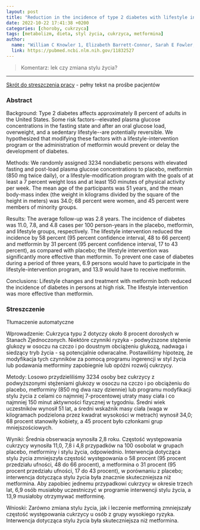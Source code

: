 ```yaml
---
layout: post
title: "Reduction in the incidence of type 2 diabetes with lifestyle intervention or metformin"
date: 2022-10-22 17:41:38 +0200
categories: [choroby, cukrzyca]
tags: [metabolizm, dieta, styl życia, cukrzyca, metformina]
author:
  name: "William C Knowler 1, Elizabeth Barrett-Connor, Sarah E Fowler, Richard F Hamman, John M Lachin, Elizabeth A Walker, David M Nathan, Diabetes Prevention Program Research Group" 
  link: https://pubmed.ncbi.nlm.nih.gov/11832527
---
```

> Komentarz: lek czy zmiana stylu życia?


<hr>

[Skrót do streszczenia pracy](https://pubmed.ncbi.nlm.nih.gov/11832527/) - pełny tekst na prośbe pacjentów

### Abstract
Background: Type 2 diabetes affects approximately 8 percent of adults in the United States. Some risk factors--elevated plasma glucose concentrations in the fasting state and after an oral glucose load, overweight, and a sedentary lifestyle--are potentially reversible. We hypothesized that modifying these factors with a lifestyle-intervention program or the administration of metformin would prevent or delay the development of diabetes.

Methods: We randomly assigned 3234 nondiabetic persons with elevated fasting and post-load plasma glucose concentrations to placebo, metformin (850 mg twice daily), or a lifestyle-modification program with the goals of at least a 7 percent weight loss and at least 150 minutes of physical activity per week. The mean age of the participants was 51 years, and the mean body-mass index (the weight in kilograms divided by the square of the height in meters) was 34.0; 68 percent were women, and 45 percent were members of minority groups.

Results: The average follow-up was 2.8 years. The incidence of diabetes was 11.0, 7.8, and 4.8 cases per 100 person-years in the placebo, metformin, and lifestyle groups, respectively. The lifestyle intervention reduced the incidence by 58 percent (95 percent confidence interval, 48 to 66 percent) and metformin by 31 percent (95 percent confidence interval, 17 to 43 percent), as compared with placebo; the lifestyle intervention was significantly more effective than metformin. To prevent one case of diabetes during a period of three years, 6.9 persons would have to participate in the lifestyle-intervention program, and 13.9 would have to receive metformin.

Conclusions: Lifestyle changes and treatment with metformin both reduced the incidence of diabetes in persons at high risk. The lifestyle intervention was more effective than metformin.

### Streszczenie
Tłumaczenie automatyczne

Wprowadzenie: Cukrzyca typu 2 dotyczy około 8 procent dorosłych w Stanach Zjednoczonych. Niektóre czynniki ryzyka - podwyższone stężenie glukozy w osoczu na czczo i po doustnym obciążeniu glukozą, nadwaga i siedzący tryb życia - są potencjalnie odwracalne. Postawiliśmy hipotezę, że modyfikacja tych czynników za pomocą programu ingerencji w styl życia lub podawania metforminy zapobiegnie lub opóźni rozwój cukrzycy.

Metody: Losowo przydzieliliśmy 3234 osoby bez cukrzycy z podwyższonymi stężeniami glukozy w osoczu na czczo i po obciążeniu do placebo, metforminy (850 mg dwa razy dziennie) lub programu modyfikacji stylu życia z celami co najmniej 7-procentowej utraty masy ciała i co najmniej 150 minut aktywności fizycznej w tygodniu. Średni wiek uczestników wynosił 51 lat, a średni wskaźnik masy ciała (waga w kilogramach podzielona przez kwadrat wysokości w metrach) wynosił 34,0; 68 procent stanowiły kobiety, a 45 procent było członkami grup mniejszościowych.

Wyniki: Średnia obserwacja wynosiła 2,8 roku. Częstość występowania cukrzycy wynosiła 11,0, 7,8 i 4,8 przypadków na 100 osobolat w grupach placebo, metforminy i stylu życia, odpowiednio. Interwencja dotycząca stylu życia zmniejszyła częstość występowania o 58 procent (95 procent przedziału ufności, 48 do 66 procent), a metformina o 31 procent (95 procent przedziału ufności, 17 do 43 procent), w porównaniu z placebo; interwencja dotycząca stylu życia była znacznie skuteczniejsza niż metformina. Aby zapobiec jednemu przypadkowi cukrzycy w okresie trzech lat, 6,9 osób musiałoby uczestniczyć w programie interwencji stylu życia, a 13,9 musiałoby otrzymywać metforminę.

Wnioski: Zarówno zmiana stylu życia, jak i leczenie metforminą zmniejszały częstość występowania cukrzycy u osób z grupy wysokiego ryzyka. Interwencja dotycząca stylu życia była skuteczniejsza niż metformina.

